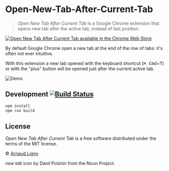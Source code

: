 # Open-New-Tab-After-Current-Tab

> _Open New Tab After Current Tab_ is a Google Chrome extension that opens new tab after the active tab, instead of last position.

[![Open New Tab After Current Tab available in the Chrome Web Store](https://developer.chrome.com/webstore/images/ChromeWebStore_BadgeWBorder_v2_206x58.png)](https://chrome.google.com/webstore/detail/open-new-tab-after-curren/mmcgnaachjapbbchcpjihhgjhpfcnoan)

By default Google Chrome open a new tab at the end of the row of tabs: it's often not ever intuitive.

With this extension a new tab opened with the keyboard shortcut (<kbd>⌘ Cmd</kbd>+<kbd>T</kbd>) or with the "plus" button will be opened just after the current active tab.

![Demo](/docs/Open-New-Tab-After-Current-Tab.gif)

## Development [![Build Status](https://travis-ci.com/Narno/Open-New-Tab-After-Current-Tab.svg?branch=master)](https://travis-ci.com/Narno/Open-New-Tab-After-Current-Tab)

```bash
npm install
npm run build
```

## License

_Open New Tab After Current Tab_ is a free software distributed under the terms of the MIT license.

© [Arnaud Ligny](https://arnaudligny.fr)

_new tab_ icon by Danil Polshin from the Noun Project.
